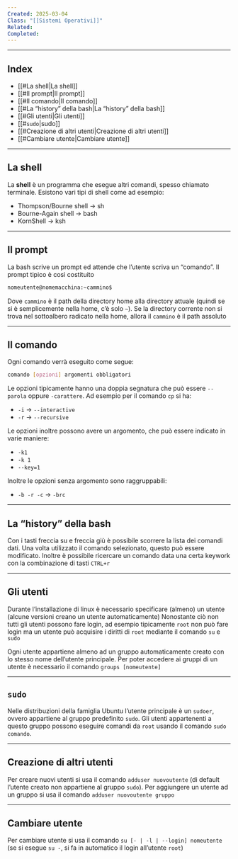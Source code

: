 ```yaml
---
Created: 2025-03-04
Class: "[[Sistemi Operativi]]"
Related: 
Completed:
---
```

---
## Index
- [[#La shell|La shell]]
- [[#Il prompt|Il prompt]]
- [[#Il comando|Il comando]]
- [[#La “history” della bash|La “history” della bash]]
- [[#Gli utenti|Gli utenti]]
- [[#`sudo`|sudo]]
- [[#Creazione di altri utenti|Creazione di altri utenti]]
- [[#Cambiare utente|Cambiare utente]]
---
## La shell
La **shell** è un programma che esegue altri comandi, spesso chiamato terminale. Esistono vari tipi di shell come ad esempio:
- Thompson/Bourne shell → sh
- Bourne-Again shell → bash
- KornShell → ksh

---
## Il prompt
La bash scrive un prompt ed attende che l’utente scriva un “comando”. Il prompt tipico è così costituito

```bash
nomeutente@nomemacchina:~cammino$
```

Dove `cammino` è il path della directory home alla directory attuale (quindi se si è semplicemente nella home, c’è solo `~`). Se la directory corrente non si trova nel sottoalbero radicato nella home, allora il `cammino` è il path assoluto

---
## Il comando
Ogni comando verrà eseguito come segue:
```bash
comando [opzioni] argomenti obbligatori
```

Le opzioni tipicamente hanno una doppia segnatura che può essere `--parola` oppure `-carattere`. Ad esempio per il comando `cp` si ha:
- `-i` → `--interactive`
- `-r` → `--recursive`

Le opzioni inoltre possono avere un argomento, che può essere indicato in varie maniere:
- `-k1`
- `-k 1`
- `--key=1`

Inoltre le opzioni senza argomento sono raggruppabili:
- `-b -r -c` → `-brc`

---
## La “history” della bash
Con i tasti freccia su e freccia giù è possibile scorrere la lista dei comandi dati. Una volta utilizzato il comando selezionato, questo può essere modificato.
Inoltre è possibile ricercare un comando data una certa keywork con la combinazione di tasti `CTRL+r`

---
## Gli utenti
Durante l’installazione di linux è necessario specificare (almeno) un utente (alcune versioni creano un utente automaticamente)
Nonostante ciò non tutti gli utenti possono fare login, ad esempio tipicamente `root` non può fare login ma un utente può acquisire i diritti di `root` mediante il comando `su` e `sudo`

Ogni utente appartiene almeno ad un gruppo automaticamente creato con lo stesso nome dell’utente principale. Per poter accedere ai gruppi di un utente è necessario il comando `groups [nomeutente]`

---
## `sudo`
Nelle distribuzioni della famiglia Ubuntu l’utente principale è un `sudoer`, ovvero appartiene al gruppo predefinito `sudo`. Gli utenti appartenenti a questo gruppo possono eseguire comandi da `root` usando il comando `sudo comando`.

---
## Creazione di altri utenti
Per creare nuovi utenti si usa il comando `adduser nuovoutente` (di default l’utente creato non appartiene al gruppo `sudo`). Per aggiungere un utente ad un gruppo si usa il comando `adduser nuovoutente gruppo`

---
## Cambiare utente
Per cambiare utente si usa il comando `su [- | -l | --login] nomeutente` (se si esegue `su -`, si fa in automatico il login all’utente `root`)
